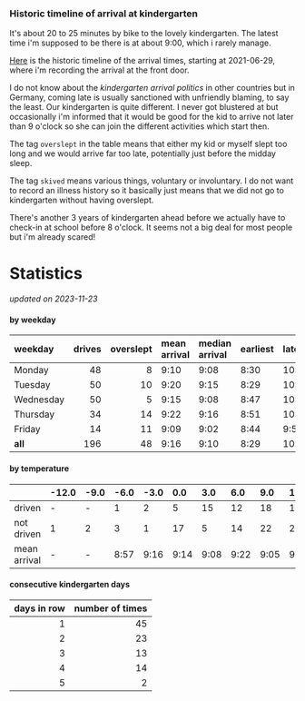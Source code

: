 ### Historic timeline of arrival at kindergarten

It's about 20 to 25 minutes by bike to the lovely kindergarten. 
The latest time i'm supposed to be there is at about 9:00, 
which i rarely manage. 

[Here](times.csv) is the historic timeline of the arrival times, starting
at 2021-06-29, where i'm recording the arrival at the front door.

I do not know about the *kindergarten arrival politics* in other
countries but in Germany, coming late is usually sanctioned 
with unfriendly blaming, to say the least. Our kindergarten is quite
different. I never got blustered at but occasionally i'm informed
that it would be good for the kid to arrive not later than 9 o'clock
so she can join the different activities which start then. 

The tag `overslept` in the table means that either my kid or myself
slept too long and we would arrive far too late, potentially just
before the midday sleep.

The tag `skived` means various things, voluntary or involuntary. I 
do not want to record an illness history so it basically just means
that we did not go to kindergarten without having overslept.

There's another 3 years of kindergarten ahead before we actually 
have to check-in at school before 8 o'clock. It seems not a big deal
for most people but i'm already scared!


# Statistics

*updated on 2023-11-23*

#### by weekday

| weekday   |   drives |   overslept | mean arrival   | median arrival   | earliest   | latest   |
|:----------|---------:|------------:|:---------------|:-----------------|:-----------|:---------|
| Monday    |       48 |           8 | 9:10           | 9:08             | 8:30       | 10:14    |
| Tuesday   |       50 |          10 | 9:20           | 9:15             | 8:29       | 10:20    |
| Wednesday |       50 |           5 | 9:15           | 9:08             | 8:47       | 10:26    |
| Thursday  |       34 |          14 | 9:22           | 9:16             | 8:51       | 10:32    |
| Friday    |       14 |          11 | 9:09           | 9:02             | 8:44       | 9:56     |
| **all**   |      196 |          48 | 9:16           | 9:10             | 8:29       | 10:32    |

#### by temperature

|              | -12.0   | -9.0   | -6.0   | -3.0   | 0.0   | 3.0   | 6.0   | 9.0   | 12.0   | 15.0   | 18.0   | 21.0   | 24.0   | 27.0   | 30.0   |
|:-------------|:--------|:-------|:-------|:-------|:------|:------|:------|:------|:-------|:-------|:-------|:-------|:-------|:-------|:-------|
| driven       | -       | -      | 1      | 2      | 5     | 15    | 12    | 18    | 19     | 17     | 11     | 13     | 2      | -      | -      |
| not driven   | 1       | 2      | 3      | 1      | 17    | 5     | 14    | 22    | 24     | 18     | 25     | 17     | 8      | 2      | 2      |
| mean arrival | -       | -      | 8:57   | 9:16   | 9:14  | 9:08  | 9:22  | 9:05  | 9:16   | 9:34   | 9:19   | 9:14   | 9:39   | -      | -      |

#### consecutive kindergarten days

|   days in row |   number of times |
|--------------:|------------------:|
|             1 |                45 |
|             2 |                23 |
|             3 |                13 |
|             4 |                14 |
|             5 |                 2 |

